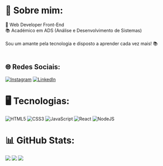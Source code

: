 # 💫 Sobre mim:
🪪 Web Developer Front-End<br>
📚 Académico em ADS (Análise e Desenvolvimento de Sistemas)<br>
<br>Sou um amante pela tecnologia e disposto a aprender cada vez mais! 📚<br><br>


## 🌐 Redes Sociais:
[![Instagram](https://img.shields.io/badge/Instagram-%23E4405F.svg?logo=Instagram&logoColor=white)](https://instagram.com/danielkyochi) [![LinkedIn](https://img.shields.io/badge/LinkedIn-%230077B5.svg?logo=linkedin&logoColor=white)](https://www.linkedin.com/in/daniel-kyochi-7782aa235/) 

# 🖥️ Tecnologias:
![HTML5](https://img.shields.io/badge/html5-%23E34F26.svg?style=for-the-badge&logo=html5&logoColor=white) ![CSS3](https://img.shields.io/badge/css3-%231572B6.svg?style=for-the-badge&logo=css3&logoColor=white) ![JavaScript](https://img.shields.io/badge/javascript-%23323330.svg?style=for-the-badge&logo=javascript&logoColor=%23F7DF1E)  ![React](https://img.shields.io/badge/react-%2320232a.svg?style=for-the-badge&logo=react&logoColor=%2361DAFB) ![NodeJS](https://img.shields.io/badge/node.js-6DA55F?style=for-the-badge&logo=node.js&logoColor=white)
# 📊 GitHub Stats:
![](https://github-readme-stats.vercel.app/api?username=kyochi7&theme=solarized-light&hide_border=true&include_all_commits=true&count_private=false)
![](https://github-readme-streak-stats.herokuapp.com/?user=kyochi7&theme=solarized-light&hide_border=true)
![](https://github-readme-stats.vercel.app/api/top-langs/?username=kyochi7&theme=solarized-light&hide_border=true&include_all_commits=true&count_private=false&layout=compact)
